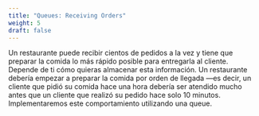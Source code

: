 ```yaml
---
title: "Queues: Receiving Orders"
weight: 5
draft: false
---
```


Un restaurante puede recibir cientos de pedidos a la vez y tiene que preparar la comida lo más rápido posible para entregarla al cliente. Depende de ti cómo quieras almacenar esta información. Un restaurante debería empezar a preparar la comida por orden de llegada —es decir, un cliente que pidió su comida hace una hora debería ser atendido mucho antes que un cliente que realizó su pedido hace solo 10 minutos. Implementaremos este comportamiento utilizando una queue.
